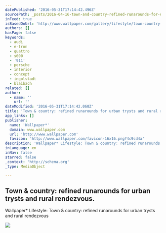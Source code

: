```yaml
---
datePublished: '2016-05-31T17:14:42.496Z'
sourcePath: _posts/2016-04-16-town-and-country-refined-runarounds-for-urban-trysts-and-rura.md
inFeed: true
isBasedOnUrl: 'http://www.wallpaper.com/gallery/lifestyle/town-country-refined-runarounds-for-urban-trysts-and-cool-cruisers-for-rural-rendezvous'
authors: []
hasPage: false
keywords:
  - audi
  - e-tron
  - quattro
  - s600
  - '911'
  - porsche
  - interior
  - concept
  - ingolstadt
  - blaibach
related: []
author:
  - name: ''
    url: ''
dateModified: '2016-05-31T17:14:42.060Z'
title: 'Town & country: refined runarounds for urban trysts and rural rendezvous.'
app_links: []
publisher:
  name: 'Wallpaper*'
  domain: www.wallpaper.com
  url: 'http://www.wallpaper.com'
  favicon: 'http://www.wallpaper.com/favicon-16x16.png?4c9cd4a'
description: 'Wallpaper* Lifestyle: Town & country: refined runarounds for urban trysts and rural rendezvous'
inLanguage: en
inNav: false
starred: false
_context: 'http://schema.org'
_type: MediaObject

---
```

<article style=""><h1>Town &amp; country: refined runarounds for urban trysts and rural rendezvous.</h1><p>Wallpaper* Lifestyle: Town &amp; country: refined runarounds for urban trysts and rural rendezvous</p><img src="https://s3-us-west-2.amazonaws.com/the-grid-img/p/67616b57e52f304982348fff1148d21129e829dc.jpg" /></article>